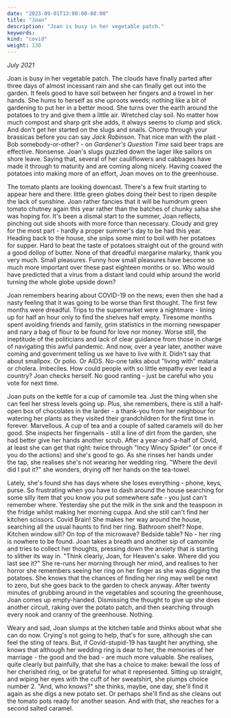 ```yaml
---
date: "2023-09-01T13:00:00-08:00"
title: "Joan"
description: "Joan is busy in her vegetable patch."
keywords:
kind: "covid"
weight: 130
---
```


*July 2021*

Joan is busy in her vegetable patch. The clouds have finally parted after three days of almost
incessant rain and she can finally get out into the garden. It feels good to have soil between her
fingers and a trowel in her hands. She hums to herself as she uproots weeds; nothing like a bit of
gardening to put her in a better mood. She turns over the earth around the potatoes to try and give
them a little air. Wretched clay soil. No matter how much compost and sharp grit she adds, it always
seems to clump and stick. And don't get her started on the slugs and snails. Chomp through your
brassicas before you can say *Jack Robinson*. That nice man with the plait - Bob
somebody-or-other? - on *Gardener's Question Time* said beer traps are effective. Nonsense. Joan's
slugs guzzled down the lager like sailors on shore leave. Saying that, several of her cauliflowers
and cabbages have made it through to maturity and are coming along nicely. Having coaxed the
potatoes into making more of an effort, Joan moves on to the greenhouse.

The tomato plants are looking downcast. There's a few fruit starting to appear here and there:
little green globes doing their best to ripen despite the lack of sunshine. Joan rather fancies that
it will be humdrum green tomato chutney again this year rather than the batches of chunky salsa she
was hoping for. It's been a dismal start to the summer, Joan reflects, pinching out side shoots with
more force than necessary. Cloudy and grey for the most part - hardly a proper summer's day to be
had this year. Heading back to the house, she snips some mint to boil with her potatoes for supper.
Hard to beat the taste of potatoes straight out of the ground with a good dollop of butter. None of
that dreadful margarine malarky, thank you very much. Small pleasures. Funny how small pleasures
have become so much more important over these past eighteen months or so. Who would have predicted
that a virus from a distant land could whip around the world turning the whole globe upside down?

Joan remembers hearing about COVID-19 on the news; even then she had a nasty feeling that it was
going to be worse than first thought. The first few months were dreadful. Trips to the supermarket
were a nightmare - lining up for half an hour only to find the shelves half empty. Tiresome months
spent avoiding friends and family, grim statistics in the morning newspaper and nary a bag of flour
to be found for love nor money. Worse still, the ineptitude of the politicians and lack of clear
guidance from those in charge of navigating this awful pandemic. And now, over a year later, another
wave coming and government telling us we have to live with it. Didn't say that about smallpox. Or
polio. Or AIDS. No-one talks about "living with" malaria or cholera. Imbeciles. How could people
with so little empathy ever lead a country? Joan checks herself. No good ranting - just be careful
who you vote for next time.

Joan puts on the kettle for a cup of camomile tea. Just the thing when she can feel her stress
levels going up. Plus, she remembers, there is still a half-open box of chocolates in the larder - a
thank-you from her neighbour for watering her plants as they visited their grandchildren for the
first time in forever. Marvellous. A cup of tea and a couple of salted caramels will do her good.
She inspects her fingernails - still a line of dirt from the garden, she had better give her hands
another scrub. After a year-and-a-half of Covid, at least she can get that right: twice through
"Incy Wincy Spider" (or once if you do the actions) and she's good to go. As she rinses her hands
under the tap, she realises she's not wearing her wedding ring. "Where the devil did I put it?" she
wonders, drying off her hands on the tea-towel.

Lately, she's found she has days where she loses everything - phone, keys, purse. So frustrating
when you have to dash around the house searching for some silly item that you know you put somewhere
safe - you just can't remember where. Yesterday she put the milk in the sink and the teaspoon in the
fridge whilst making her morning cuppa. And she still can't find her kitchen scissors. Covid Brain!
She makes her way around the house, searching all the usual haunts to find her ring. Bathroom shelf?
Nope. Kitchen window sill? On top of the microwave? Bedside table? No - her ring is nowhere to be
found. Joan takes a breath and another sip of camomile and tries to collect her thoughts, pressing
down the anxiety that is starting to slither its way in. "Think clearly, Joan, for Heaven's sake.
Where did you last see it?" She re-runs her morning through her mind, and realises to her horror she
remembers seeing her ring on her finger as she was digging the potatoes. She knows that the chances
of finding her ring may well be next to zero, but she goes back to the garden to check anyway. After
twenty minutes of grubbing around in the vegetables and scouring the greenhouse, Joan comes up
empty-handed. Dismissing the thought to give up she does another circuit, raking over the potato
patch, and then searching through every nook and cranny of the greenhouse. Nothing.

Weary and sad, Joan slumps at the kitchen table and thinks about what she can do now. Crying's not
going to help, that's for sure, although she can feel the sting of tears. But, if Covid-stupid-19
has taught her anything, she knows that although her wedding ring is dear to her, the memories of
her marriage - the good and the bad - are much more valuable. She realises, quite clearly but
painfully, that she has a choice to make: bewail the loss of her cherished ring, or be grateful for
what it represented. Sitting up straight, and wiping her eyes with the cuff of her sweatshirt, she
plumps choice number 2. "And, who knows?" she thinks, maybe, one day, she'll find it again as she
digs a new potato set. Or perhaps she'll find as she cleans out the tomato pots ready for another
season. And with that, she reaches for a second salted caramel.

